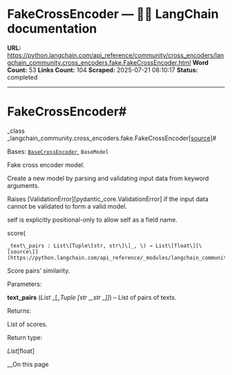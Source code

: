 # FakeCrossEncoder — 🦜🔗 LangChain  documentation

**URL:** https://python.langchain.com/api_reference/community/cross_encoders/langchain_community.cross_encoders.fake.FakeCrossEncoder.html
**Word Count:** 53
**Links Count:** 104
**Scraped:** 2025-07-21 08:10:17
**Status:** completed

---

# FakeCrossEncoder\#

_class _langchain\_community.cross\_encoders.fake.FakeCrossEncoder[\[source\]](https://python.langchain.com/api_reference/_modules/langchain_community/cross_encoders/fake.html#FakeCrossEncoder)\#     

Bases: [`BaseCrossEncoder`](https://python.langchain.com/api_reference/langchain/retrievers/langchain.retrievers.document_compressors.cross_encoder.BaseCrossEncoder.html#langchain.retrievers.document_compressors.cross_encoder.BaseCrossEncoder "langchain.retrievers.document_compressors.cross_encoder.BaseCrossEncoder"), `BaseModel`

Fake cross encoder model.

Create a new model by parsing and validating input data from keyword arguments.

Raises \[ValidationError\]\[pydantic\_core.ValidationError\] if the input data cannot be validated to form a valid model.

self is explicitly positional-only to allow self as a field name.

score\(

    _text\_pairs : List\[Tuple\[str, str\]\]_, \) → List\[float\][\[source\]](https://python.langchain.com/api_reference/_modules/langchain_community/cross_encoders/fake.html#FakeCrossEncoder.score)\#     

Score pairs’ similarity.

Parameters:     

**text\_pairs** \(_List_ _\[__Tuple_ _\[__str_ _,__str_ _\]__\]_\) – List of pairs of texts.

Returns:     

List of scores.

Return type:     

_List_\[float\]

__On this page